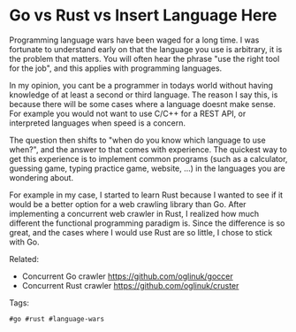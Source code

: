 # Go vs Rust vs Insert Language Here

Programming language wars have been waged for a long time. I was
fortunate to understand early on that the language you use is arbitrary,
it is the problem that matters. You will often hear the phrase "use the
right tool for the job", and this applies with programming languages.

In my opinion, you cant be a programmer in todays world without having
knowledge of at least a second or third language. The reason I say 
this, is because there will be some cases where a language doesnt make
sense. For example you would not want to use C/C++ for a REST API, or
interpreted languages when speed is a concern.

The question then shifts to "when do you know which language to use
when?", and the answer to that comes with experience. The quickest way to
get this experience is to implement common programs (such as a
calculator, guessing game, typing practice game, website, ...) in the
languages you are wondering about.

For example in my case, I started to learn Rust because I wanted to see
if it would be a better option for a web crawling library than Go. After
implementing a concurrent web crawler in Rust, I realized how much
different the functional programming paradigm is. Since the difference is
so great, and the cases where I would use Rust are so little, I chose to
stick with Go.

Related:

* Concurrent Go crawler
	<https://github.com/oglinuk/goccer>
* Concurrent Rust crawler
	<https://github.com/oglinuk/cruster>

Tags:

	#go #rust #language-wars
